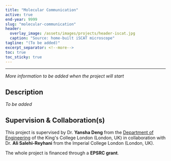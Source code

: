 ```yaml
---
title: "Molecular Communication"
active: true
end-year: 9999
slug: "molecular-communication"
header:
  overlay_image: /assets/images/projects/header-iscat.jpg
  caption: "Source: home-built iSCAT microscope"
tagline: "(To be added)"
excerpt_separator: <!--more-->
toc: true
toc_sticky: true
---
```


<!--
<center><img src="{{ site.baseurl }}/assets/images/projects/image-iscat.png" width='300' height='300'/></center>
<center><sub>Gold nanoparticles (40 nm) imaged in iSCAT</sub></center>
-->

<hr>

*More information to be added when the project will start*

<!--more-->

## Description

*To be added*

## Supervision & Collaboration(s)

This project is supervised by Dr. **Yansha Deng** from the [Department of Engineering](http://www.yanshadeng.org) of the King's College London (London, UK) in collaboration with Dr. **Ali Salehi-Reyhani** from the Imperial College London (London, UK).

The whole project is financed through a **EPSRC grant**.
